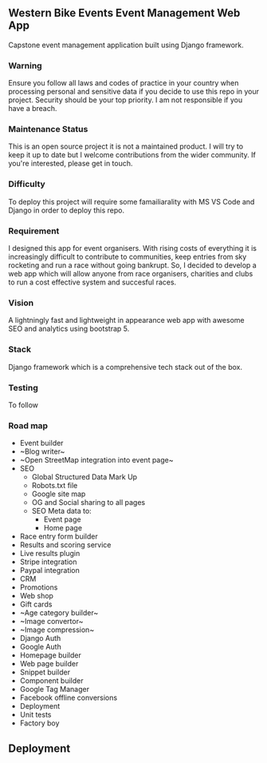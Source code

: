 ## Western Bike Events Event Management Web App
Capstone event management application built using Django framework. 

### Warning
Ensure you follow all laws and codes of practice in your country when processing personal and sensitive data if you decide to use this repo in your project. Security should be your top priority. I am not responsible if you have a breach.

### Maintenance Status
This is an open source project it is not a maintained product. I will try to keep it up to date but I welcome contributions from the wider community. If you're interested, please get in touch.

### Difficulty 
To deploy this project will require some famailiarality with MS VS Code and Django in order to deploy this repo. 

### Requirement
I designed this app for event organisers. With rising costs of everything it is increasingly difficult to contribute to communities, keep entries from sky rocketing and run a race without going bankrupt. So, I decided to develop a web app which will allow anyone from race organisers, charities and clubs to run a cost effective system and succesful races.

### Vision
A lightningly fast and lightweight in appearance web app with awesome SEO and analytics using bootstrap 5.

### Stack
Django framework which is a comprehensive tech stack out of the box. 

### Testing
To follow

### Road map
+ Event builder
+ ~Blog writer~
+ ~Open StreetMap integration into event page~
+ SEO
    + Global Structured Data Mark Up
    + Robots.txt file
    + Google site map
    + OG and Social sharing to all pages
    + SEO Meta data to:
        + Event page
        + Home page
+ Race entry form builder
+ Results and scoring service
+ Live results plugin
+ Stripe integration
+ Paypal integration
+ CRM
+ Promotions
+ Web shop
+ Gift cards
+ ~Age category builder~
+ ~Image convertor~
+ ~Image compression~
+ Django Auth
+ Google Auth
+ Homepage builder
+ Web page builder
+ Snippet builder
+ Component builder
+ Google Tag Manager 
+ Facebook offline conversions
+ Deployment
+ Unit tests
+ Factory boy

## Deployment

